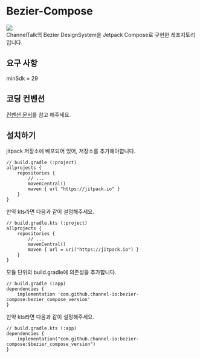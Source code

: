 # Bezier-Compose
[![](https://jitpack.io/v/channel-io/bezier-compose.svg)](https://jitpack.io/#channel-io/bezier-compose) <br>
ChannelTalk의 Bezier DesignSystem을 Jetpack Compose로 구현한 레포지토리입니다.

## 요구 사항

minSdk = 29

## 코딩 컨벤션
[컨벤션 문서](./CONVENTIONS.md)를 참고 해주세요.

## 설치하기

jitpack 저장소에 배포되어 있어, 저장소를 추가해야합니다.

```
// build.gradle (:project)
allprojects {
    repositories {
        // ...
        mavenCentral()
        maven { url "https://jitpack.io" }
    }
}

```

만약 kts라면 다음과 같이 설정해주세요.

```
// build.gradle.kts (:project)
allprojects {
    repositories {
        // ...
        mavenCentral()
        maven { url = uri("https://jitpack.io") }
    }
}

```

모듈 단위의 build.gradle에 의존성을 추가합니다.

```
// build.gradle (:app)
dependencies {
    implementation 'com.github.channel-io:bezier-compose:bezier_compose_version'
}
```

만약 kts라면 다음과 같이 설정해주세요.

```
// build.gradle.kts (:app)
dependencies {
    implementation("com.github.channel-io:bezier-compose:$bezier_compose_version")
}
```
